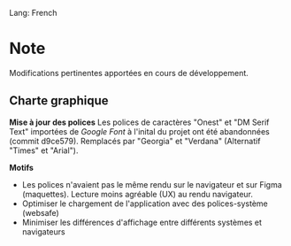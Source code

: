 Lang: French

# Note

Modifications pertinentes apportées en cours de développement. 

## Charte graphique

**Mise à jour des polices**
Les polices de caractères "Onest" et "DM Serif Text" importées de *Google Font* à l'inital du projet ont été abandonnées (commit d9ce579). 
Remplacés par "Georgia" et "Verdana" (Alternatif "Times" et "Arial").

**Motifs** 
- Les polices n'avaient pas le même rendu sur le navigateur et sur Figma (maquettes). Lecture moins agréable (UX) au rendu navigateur.
- Optimiser le chargement de l'application avec des polices-système (websafe)
- Minimiser les différences d'affichage entre différents systèmes et navigateurs


